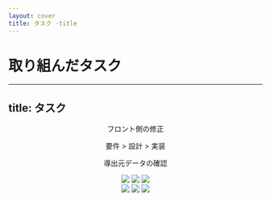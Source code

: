 ```yaml
---
layout: cover
title: タスク -title
---
```


# 取り組んだタスク

---
title: タスク
---

<Header category="取り組んだタスク" />
<p class="absolute top-[40%] left-[10%] text-[55px]"
  v-motion
  :initial="{
    x: 0,
    y: 0,
    fontSize: `${55}px`
  }"
  :click-1="{
    x: -40,
    y: -60,
    fontSize: `${40}px`,
    transition: {
      duration: 600
    }
  }"
>
  フロント側の修正
</p>
<div class="absolute top-[40%] left-[11%]">
    <p v-click="2" class="detail text-2xl">要件 > 設計 > 実装</p>
    <p v-click="3" class="detail text-2xl">導出元データの確認</p>
</div>
<img v-click="[1, 2]" class="w-80 absolute top-30 left-120 opacity-80" src="/vue.png">
<img v-click="[2, 3]" class="w-80 absolute top-30 left-120 opacity-80" src="/documents.png">
<img v-click="[3, 4]" class="w-80 absolute top-30 left-120 opacity-80" src="/laravel.png">
<div class="w-150 absolute top-15 left-110">
  <img v-click="4" class="w-50 opacity-80 absolute top-0 left-31" src="/vue.png">
  <img v-click="4" class="w-50 opacity-80 absolute top-50 left-0 ml-3" src="/documents.png">
  <img v-click="4" class="w-50 opacity-80 absolute top-50 left-60 ml-3" src="/laravel.png">
</div>

<style>
.slidev-vclick-target {
  transition: all 500ms ease;
}
.slidev-vclick-hidden {
  transform: scale(0);
}
.detail.slidev-vclick-hidden {
  transform: translate(20px);
}
</style>
